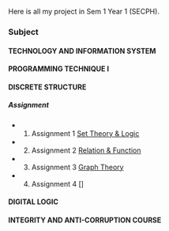 Here is all my project in Sem 1 Year 1 (SECPH).
### Subject
#### TECHNOLOGY AND INFORMATION SYSTEM
#### PROGRAMMING TECHNIQUE I
#### DISCRETE STRUCTURE
##### Assignment 
* 1. Assignment 1 [Set Theory & Logic](https://github.com/TehRuQian/SECPH-Year1-Sem1/blob/main/Discrete%20Structure/assignment1.pdf)
* 2. Assignment 2 [Relation & Function](https://github.com/TehRuQian/SECPH-Year1-Sem1/blob/main/Discrete%20Structure/Assignment%202.pdf)
* 3. Assignment 3 [Graph Theory](https://github.com/TehRuQian/SECPH-Year1-Sem1/blob/main/Discrete%20Structure/assignment%203.pdf)
* 4. Assignment 4 []
#### DIGITAL LOGIC
#### INTEGRITY AND ANTI-CORRUPTION COURSE
